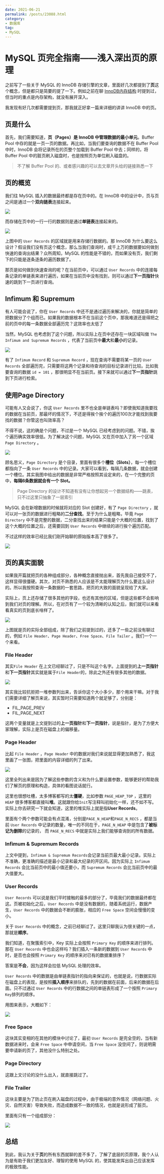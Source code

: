 ```yaml
---
date: 2021-06-21
permalink: /posts/23088.html
category:
- 数据库
tag:
- MySQL
---
```


# MySQL 页完全指南——浅入深出页的原理

之前写了一些关于 MySQL 的 InnoDB 存储引擎的文章，里面好几次都提到了**页**这个概念，但是都只是简要的提了一下。例如之前在聊 [InnoDB内存结构](https://mp.weixin.qq.com/s/D-4m5RZwOjhJpLytiJ5FdA) 时提到过，但当时的重点是内存架构，就没有展开深入。

我发现有好几次都需要提到页，那我就正好拿一篇来详细的讲讲 InnoDB 中的页。



## 页是什么

首先，我们需要知道，**页（Pages）**是 InnoDB 中管理数据的**最小单元**。Buffer Pool 中存的就是一页一页的数据。再比如，当我们要查询的数据不在 Buffer Pool 中时，InnoDB 会将记录所在的页整个加载到 Buffer Pool 中去；同样的，将 Buffer Pool 中的脏页刷入磁盘时，也是按照页为单位刷入磁盘的。

> 不了解 Buffer Pool 的、或者感兴趣的可以去文章开头给的链接熟悉一下



## 页的概览

我们往 MySQL 插入的数据最终都是存在页中的。在 InnoDB 中的设计中，页与页之间是通过一个**双向链表**连接起来。

![](/images/mysql/23088/intro-for-page.jpeg)

而存储在页中的一行一行的数据则是通过**单链表**连接起来的。

![](/images/mysql/23088/single-linked-list-in-page.jpeg)

上图中的 `User Records` 的区域就是用来存储行数据的。那 InnoDB 为什么要这么设计？假设我们没有页这个概念，那么当我们查询时，成千上万的数据要如何做到快速的查询出结果？众所周知，MySQL 的性能是不错的，而如果没有页，我们剩下的只能是逐条逐条的遍历数据了。

那页是如何做到快速查询的呢？在当前页中，可以通过 `User Records` 中的连接每条记录的单链表来进行遍历，如果在当前页中没有找到，则可以通过**下一页指针**快速的跳到下一页进行查询。



## Infimum 和 Supremum

有人可能会说了，你在 `User Records` 中还不是通过遍历来解决的，你就是简单的把数据分了个组而已。如果我的数据根本不在当前这个页中，那我难道还是得把之前的页中的每一条数据全部遍历完？这效率也太低了

当然，MySQL 也考虑到了这个问题，所以实际上在页中还存在一块区域叫做 `The Infimum and Supremum Records` ，代表了当前页中**最大**和**最小**的记录。

![](/images/mysql/23088/infimum-supremum.jpeg)

有了 `Infimum Record` 和 `Supremum Record` ，现在查询不需要将某一页的 `User Records` 全部遍历完，只需要将这两个记录和待查询的目标记录进行比较。比如我要查询的数据 `id = 101` ，那很明显不在当前页。接下来就可以通过**下一页指针**跳到下页进行检索。



## 使用Page Directory

可能有人又会说了，你这 `User Records` 里不也全是单链表吗？即使我知道我要找的数据在当前页，那最坏的情况下，不还是得挨个挨个的遍历100次才能找到我要找的数据？你管这也叫效率高？

不得不说，这的确是个问题，不过是一个 MySQL 已经考虑到的问题。不错，挨个遍历确实效率很低。为了解决这个问题，MySQL 又在页中加入了另一个区域 `Page Directory` 。

![](/images/mysql/23088/use-page-directory.jpeg)

顾名思义，`Page Directory` 是个目录，里面有很多个**槽位（Slots）**，每一个槽位都指向了一条 `User Records` 中的记录。大家可以看到，每隔几条数据，就会创建一个槽位。其实我图中给出的数据是非常严格按照其设定来的，在一个完整的页中，**每隔6条数据就会有一个 Slot。**

> Page Directory 的设计不知道有没有让你想起另一个数据结构——跳表，只不过这里只抽象了一层索引

MySQL 会在新增数据的时候就将对应的 Slot 创建好，有了 `Page Directory` ，就可以对一张页的数据进行粗略的**二分查找**。至于为什么是粗略，毕竟 `Page Directory` 中不是完整的数据，二分查找出来的结果只能是个大概的位置，找到了这个大概的位置之后，还需要回到 `User Records` 中继续的进行挨个遍历匹配。

不过这样的效率已经比我们刚开始聊的原始版本高了很多了。

![](/images/mysql/23088/use-binary-search-in-page-directory.jpeg)


## 页的真实面貌

如果我开篇就把页的各种组成部分，各种概念直接抛出来，首先我自己接受不了，这样显得很僵硬。其次，对页不熟悉的人应该是不太能理解页为什么要这么设计的。所以我按照查询一条数据的一套思路，把页的大致的面貌呈现给了大家。

实际上，页上还存储了很多其他的字段，也还有其他的区域，但是这些都不会影响到我们对页的理解。所以，在对页有了一个较为清晰的认知之后，我们就可以来看看真实的页到底长啥样了。

![](/images/mysql/23088/true-face-for-page.jpeg)

上图就是页的实际全部组成，除了我们之前提到过的，还多了一些之前没有聊过的，例如 `File Header`、`Page Header`、`Free Space`、`File Tailer` 。我们一个一个来看。



### File Header

其实`File Header` 在上文已经聊过了，只是不叫这个名字。上面提到的**上一页指针**和**下一页指针**其实就是属于`File Header`的，除此之外还有很多其他的数据。

![](/images/mysql/23088/file-header.jpeg)

其实我比较抗拒把一堆参数列出来，告诉你这个大小多少，那个用来干嘛。对于我们需要详细了解页来说，其实暂时只需要知道两个就足够了，分别是：

- FIL_PAGE_PREV
- FIL_PAGE_NEXT

这两个变量就是上文提到过的**上一页指针**和**下一页指针**，说是指针，是为了方便大家理解，实际上是页在磁盘上的偏移量。



### Page Header

比起 `File Header` ，`Page Header` 中的数据对我们来说就显得更加熟悉了，我这里画了一张图，把里面的内容详细的列了出来。

![](/images/mysql/23088/page-header-detail.jpeg)

这里全列出来是因为了解这些参数的含义和为什么要设置参数，能够更好的帮助我们了解页的原理和构造，具体的看图说话就行。

这里也很想吐槽，太多博客都写的太**僵硬**，比如参数 `PAGE_HEAP_TOP` ，这里的 `HEAP` 很多博客都直接叫**堆**。这就跟你给`Init`写注释叫初始化一样，还不如不写。实际上你去研究一下就会知道，这里的堆实际上就是指**User Records**。

里面有个两个参数可能会有点混淆，分别是`PAGE_N_HEAP`和`PAGE_N_RECS` ，都是当前 `User Records` 中记录的数量，唯一的不同在于，`PAGE_N_HEAP` 中是包含了**被标记为删除**的记录的， 而 `PAGE_N_RECS` 中就是实际上我们能够查询到的所有数据。



### Infimum & Supremum Records

上文中提到，`Infimum & Supremum Records`会记录当前页最大最小记录。实际上不准确，更准确的描述是最小记录和最大纪录的开区间。因为实际上 `Infimum Records` 会比当前页中的最小值还要小，而 `Supremum Records` 会比当前页中的最大值要大。



### User Records

`User Records` 可以说是我们平时接触的最多的部分了，毕竟我们的数据最终都在这。页被初始化之后，`User Records` 中是没有数据的，随着系统运行，数据产生，`User Records` 中的数据会不断的膨胀，相应的 `Free Space` 空间会慢慢的变小。

关于 `User Records` 中的概念，之前已经聊过了。这里只聊我认为很关键的一点，那就是**顺序**。

我们知道，在聚簇索引中，Key 实际上会按照 `Primary Key` 的顺序来进行排列。那在 `User Records` 中也会这样吗？我们插入一条新的数据到 `User Records` 中时，是否也会按照 `Primary Key` 的顺序来对已有的数据重排序？

答案是**不会**，因为这样会拉低 MySQL 处理的效率。

`User Records` 中的数据是由单链表指针的指向来保证的，也就是说，行数据实际在磁盘上的表现，是按照**插入顺序**来排队的，先到的数据在前面，后来的数据在后面。只不过通过 `User Records` 中的行数据之间的单链表形成了一个按照 `Primary Key`排列的顺序。

用图来表示，大概如下：

![](/images/mysql/23088/sorted-user-record-list.jpeg)

### Free Space

这块其实变相的在其他的模块中讨论了，最初 `User Records` 是完全空的，当有新数据进来时，会来 `Free Space` 中申请空间，当 `Free Space` 没空间了，则说明需要申请新的页了，其他没什么特别之处。



### Page Directory

这跟上文讨论的没什么出入，就直接跳过了。



### File Trailer

这块主要是为了防止页在刷入磁盘的过程中，由于极端的意外情况（网络问题、火灾、自然灾害）导致失败，而造成数据不一致的情况，也就是说形成了脏页。

里面有只有一个组成部分：

![](/images/mysql/23088/file-trailer.jpeg)



## 总结

到此，我认为关于**页**的所有东西就聊的差不多了，了解了底层的页原理，我个人认为是有助于我们更加友好、理智的使用 MySQL 的，使其能发挥出自己应该发挥的极致性能。


